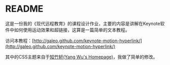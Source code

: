 # README

这是一份我的《现代远程教育》的课程设计作业，主要的内容是讲解在Keynote软件中如何使用运动效果和超链接，这算是一篇简单的文本教程。

访问本教程：[http://galeo.github.com/keynote-motion-hyperlink/](http://galeo.github.com/keynote-motion-hyperlink/)

其中的CSS主题来自于[知竹轩(Yang Wu's Homepage)](http://wuyang.yangsheep.net)，我做了简单的修改。
